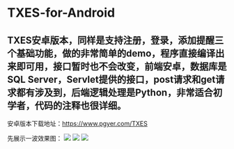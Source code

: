 # TXES-for-Android
## TXES安卓版本，同样是支持注册，登录，添加提醒三个基础功能，做的非常简单的demo，程序直接编译出来即可用，接口暂时也不会改变，前端安卓，数据库是SQL Server，Servlet提供的接口，post请求和get请求都有涉及到，后端逻辑处理是Python，非常适合初学者，代码的注释也很详细。 ##
安卓版本下载地址：https://www.pgyer.com/TXES

先展示一波效果图：
![](http://i.imgur.com/CBjzHNV.jpg)
![](http://i.imgur.com/lkUwyxX.jpg)
![](http://i.imgur.com/Q1E1tLG.png)
